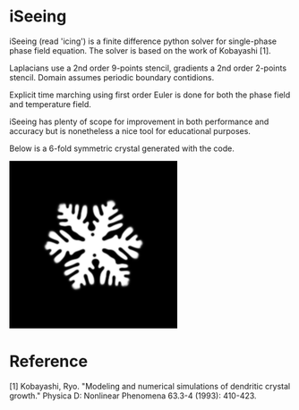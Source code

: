 # iSeeing
iSeeing (read 'icing') is a finite difference python solver for single-phase phase field equation.
The solver is based on the work of Kobayashi [1].

Laplacians use a 2nd order 9-points stencil, gradients a 2nd order 2-points stencil.
Domain assumes periodic boundary contidions.

Explicit time marching using first order Euler is done for both the phase field and temperature field.

iSeeing has plenty of scope for improvement in both performance and accuracy but is nonetheless a nice tool for educational purposes.

Below is a 6-fold symmetric crystal generated with the code.

![](Snowflake.png?raw=true "Title")

# Reference
[1] Kobayashi, Ryo. "Modeling and numerical simulations of dendritic crystal growth." Physica D: Nonlinear Phenomena 63.3-4 (1993): 410-423.
